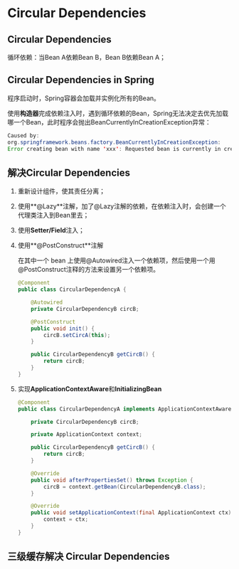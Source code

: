 # Circular Dependencies 

## Circular Dependencies

循环依赖：当Bean A依赖Bean B，Bean B依赖Bean A；



## Circular Dependencies in Spring

程序启动时，Spring容器会加载并实例化所有的Bean。

使用**构造器**完成依赖注入时，遇到循环依赖的Bean，Spring无法决定去优先加载哪一个Bean，此时程序会抛出BeanCurrentlyInCreationException异常：

```java
Caused by: 
org.springframework.beans.factory.BeanCurrentlyInCreationException: 
Error creating bean with name 'xxx': Requested bean is currently in creation: Is there an unresolvable circular reference?
```



## 解决Circular Dependencies

1. 重新设计组件，使其责任分离；

2. 使用**@Lazy**注解，加了@Lazy注解的依赖，在依赖注入时，会创建一个代理类注入到Bean里去；

3. 使用**Setter/Field**注入；

4. 使用**@PostConstruct**注解

   在其中一个 bean 上使用@Autowired注入一个依赖项，然后使用一个用@PostConstruct注释的方法来设置另一个依赖项。

   ```java
   @Component
   public class CircularDependencyA {
   
       @Autowired
       private CircularDependencyB circB;
   
       @PostConstruct
       public void init() {
           circB.setCircA(this);
       }
   
       public CircularDependencyB getCircB() {
           return circB;
       }
   }
   ```

5. 实现**ApplicationContextAware**和**InitializingBean**

   ```java
   @Component
   public class CircularDependencyA implements ApplicationContextAware, InitializingBean {
   
       private CircularDependencyB circB;
   
       private ApplicationContext context;
   
       public CircularDependencyB getCircB() {
           return circB;
       }
   
       @Override
       public void afterPropertiesSet() throws Exception {
           circB = context.getBean(CircularDependencyB.class);
       }
   
       @Override
       public void setApplicationContext(final ApplicationContext ctx) throws BeansException {
           context = ctx;
       }
   }
   ```

   

## 三级缓存解决 Circular Dependencies

